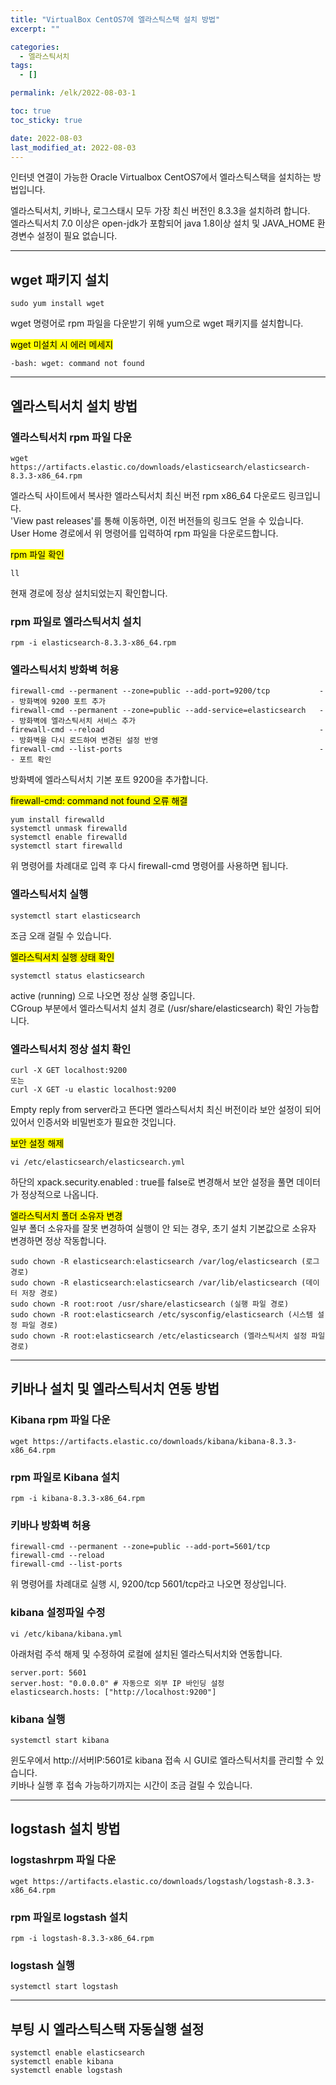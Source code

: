 ```yaml
---
title: "VirtualBox CentOS7에 엘라스틱스택 설치 방법"
excerpt: ""

categories:
  - 엘라스틱서치
tags:
  - []

permalink: /elk/2022-08-03-1

toc: true
toc_sticky: true

date: 2022-08-03
last_modified_at: 2022-08-03
---
```


인터넷 연결이 가능한 Oracle Virtualbox CentOS7에서 엘라스틱스택을 설치하는 방법입니다.

엘라스틱서치, 키바나, 로그스태시 모두 가장 최신 버전인 8.3.3을 설치하려 합니다.  
엘라스틱서치 7.0 이상은 open-jdk가 포함되어 java 1.8이상 설치 및 JAVA_HOME 환경변수 설정이 필요 없습니다.

---

## wget 패키지 설치
```
sudo yum install wget
```
wget 명령어로 rpm 파일을 다운받기 위해 yum으로 wget 패키지를 설치합니다.

<mark>wget 미설치 시 에러 메세지</mark>
```
-bash: wget: command not found
```

---

## 엘라스틱서치 설치 방법

### 엘라스틱서치 rpm 파일 다운
```
wget https://artifacts.elastic.co/downloads/elasticsearch/elasticsearch-8.3.3-x86_64.rpm
```
엘라스틱 사이트에서 복사한 엘라스틱서치 최신 버전 rpm x86_64 다운로드 링크입니다.  
'View past releases'를 통해 이동하면, 이전 버전들의 링크도 얻을 수 있습니다.  
User Home 경로에서 위 명령어를 입력하여 rpm 파일을 다운로드합니다.

<mark>rpm 파일 확인</mark>
```
ll
```
현재 경로에 정상 설치되었는지 확인합니다.

### rpm 파일로 엘라스틱서치 설치
```
rpm -i elasticsearch-8.3.3-x86_64.rpm
```

### 엘라스틱서치 방화벽 허용
```
firewall-cmd --permanent --zone=public --add-port=9200/tcp           -- 방화벽에 9200 포트 추가 
firewall-cmd --permanent --zone=public --add-service=elasticsearch   -- 방화벽에 엘라스틱서치 서비스 추가
firewall-cmd --reload                                                -- 방화벽을 다시 로드하여 변경된 설정 반영
firewall-cmd --list-ports                                            -- 포트 확인
```
방화벽에 엘라스틱서치 기본 포트 9200을 추가합니다.

<mark>firewall-cmd: command not found 오류 해결</mark>
```
yum install firewalld
systemctl unmask firewalld
systemctl enable firewalld
systemctl start firewalld
```
위 명령어를 차례대로 입력 후 다시 firewall-cmd 명령어를 사용하면 됩니다.

### 엘라스틱서치 실행
```
systemctl start elasticsearch
```
조금 오래 걸릴 수 있습니다.

<mark>엘라스틱서치 실행 상태 확인</mark>
```
systemctl status elasticsearch
```
active (running) 으로 나오면 정상 실행 중입니다.  
CGroup 부분에서 엘라스틱서치 설치 경로 (/usr/share/elasticsearch) 확인 가능합니다.

### 엘라스틱서치 정상 설치 확인
```
curl -X GET localhost:9200
또는
curl -X GET -u elastic localhost:9200
```
Empty reply from server라고 뜬다면 엘라스틱서치 최신 버전이라 보안 설정이 되어있어서 인증서와 비밀번호가 필요한 것입니다.

<mark>보안 설정 해제</mark>
```
vi /etc/elasticsearch/elasticsearch.yml
```
하단의 xpack.security.enabled : true를 false로 변경해서 보안 설정을 풀면 데이터가 정상적으로 나옵니다.  

<mark>엘라스틱서치 폴더 소유자 변경</mark>  
일부 폴더 소유자를 잘못 변경하여 실행이 안 되는 경우, 초기 설치 기본값으로 소유자 변경하면 정상 작동합니다.
```
sudo chown -R elasticsearch:elasticsearch /var/log/elasticsearch (로그 경로)
sudo chown -R elasticsearch:elasticsearch /var/lib/elasticsearch (데이터 저장 경로)
sudo chown -R root:root /usr/share/elasticsearch (실행 파일 경로)
sudo chown -R root:elasticsearch /etc/sysconfig/elasticsearch (시스템 설정 파일 경로)
sudo chown -R root:elasticsearch /etc/elasticsearch (엘라스틱서치 설정 파일 경로)
```

---

## 키바나 설치 및 엘라스틱서치 연동 방법

### Kibana rpm 파일 다운
```
wget https://artifacts.elastic.co/downloads/kibana/kibana-8.3.3-x86_64.rpm
```

### rpm 파일로 Kibana 설치
```
rpm -i kibana-8.3.3-x86_64.rpm
```

### 키바나 방화벽 허용
```
firewall-cmd --permanent --zone=public --add-port=5601/tcp
firewall-cmd --reload
firewall-cmd --list-ports
```
위 명령어를 차례대로 실행 시, 9200/tcp 5601/tcp라고 나오면 정상입니다.

### kibana 설정파일 수정
```
vi /etc/kibana/kibana.yml
```
아래처럼 주석 해제 및 수정하여 로컬에 설치된 엘라스틱서치와 연동합니다.
```
server.port: 5601
server.host: "0.0.0.0" # 자동으로 외부 IP 바인딩 설정
elasticsearch.hosts: ["http://localhost:9200"]
```

### kibana 실행
```
systemctl start kibana
```
윈도우에서 http://서버IP:5601로 kibana 접속 시 GUI로 엘라스틱서치를 관리할 수 있습니다.  
키바나 실행 후 접속 가능하기까지는 시간이 조금 걸릴 수 있습니다.

---

## logstash 설치 방법

### logstashrpm 파일 다운
```
wget https://artifacts.elastic.co/downloads/logstash/logstash-8.3.3-x86_64.rpm
```

### rpm 파일로 logstash 설치
```
rpm -i logstash-8.3.3-x86_64.rpm
```

### logstash 실행
```
systemctl start logstash
```

---

## 부팅 시 엘라스틱스택 자동실행 설정
```
systemctl enable elasticsearch
systemctl enable kibana
systemctl enable logstash
```